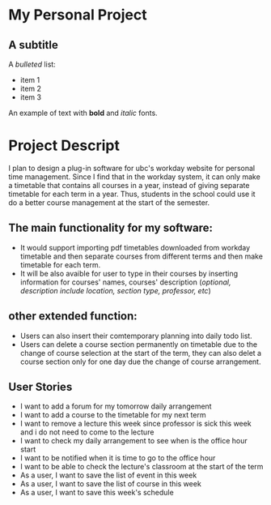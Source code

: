 # My Personal Project

## A subtitle

A *bulleted* list:
- item 1
- item 2
- item 3

An example of text with **bold** and *italic* fonts.  

# Project Descript
I plan to design a plug-in software for ubc's workday website for personal time management. Since I find that in the workday system, it can only make a timetable that contains all courses in a year, instead of giving separate timetable for each term in a year. Thus, students in the school could use it do a better course management at the start of the semester.

## The main functionality for my software:
- It would support importing pdf timetables downloaded from workday timetable and then separate courses from different terms and then make timetable for each term.
- It will be also avaible for user to type in their courses by inserting information for courses' names, courses' description (*optional, description include location, section type, professor, etc*)
## other extended function:
- Users can also insert their comtemporary planning into daily todo list.
- Users can delete a course section permanently on timetable due to the change of course selection at the start of the term, they can also delet a course section only for one day due the change of course arrangement.
## User Stories
- I want to add a forum for my tomorrow daily arrangement
- I want to add a course to the timetable for my next term
- I want to remove a lecture this week since professor is sick this week and i do not need to come to the lecture
- I want to check my daily arrangement to see when is the office hour start
- I want to be notified when it is time to go to the office hour
- I want to be able to check the lecture's classroom at the start of the term
- As a user, I want to save the list of event in this week
- As a user, I want to save the list of course in this week
- As a user, I want to save this week's schedule
